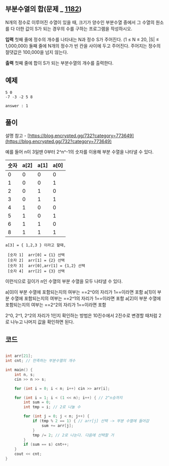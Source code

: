 
## 부분수열의 합(문제 _ [1182](https://www.acmicpc.net/problem/1182))

N개의 정수로 이루어진 수열이 있을 때, 크기가 양수인 부분수열 중에서 그 수열의 원소를 다 더한 값이 S가 되는 경우의 수를 구하는 프로그램을 작성하시오.

**입력**
첫째 줄에 정수의 개수를 나타내는 N과 정수 S가 주어진다. (1 ≤ N ≤ 20, |S| ≤ 1,000,000) 둘째 줄에 N개의 정수가 빈 칸을 사이에 두고 주어진다. 주어지는 정수의 절댓값은 100,000을 넘지 않는다.


**출력**
첫째 줄에 합이 S가 되는 부분수열의 개수를 출력한다.

 
## 예제

	5 0
	-7 -3 -2 5 8

	answer : 1


## 풀이

설명 참고 - [https://blog.encrypted.gg/732?category=773649](https://blog.encrypted.gg/732?category=773649)

예를 들어 n이 3일땐 0부터 2^n^-1의 숫자를 이용해 부분 수열을 나타낼 수 있다.

| 숫자 | a[2] | a[1]| a[0]|
|--|--|--|--|
| 0 | 0 | 0 | 0 | 
| 1 | 0 | 0 | 1 |
| 2 | 0 | 1 | 0 |
| 3 | 0 | 1 | 1 |
| 4 | 1 | 0 | 0 |
| 5 | 1 | 0 | 1 |
| 6 | 1 | 1 | 0 |
| 8 | 1 | 1 | 1 |

    a[3] = { 1,2,3 } 이라고 할때, 
    
     [숫자 1]  arr[0] = {1} 선택
     [숫자 2]  arr[1] = {2} 선택
     [숫자 3]  arr[0],arr[1] = {1,2} 선택
     [숫자 4]  arr[2] = {3} 선택

이런식으로 길이가 n인 수열의 부분 수열을 모두 나타낼 수 있다.

a[0]이 부분 수열에 포함되는지의 여부는 ==2^0의 자리가 1==이라면 포함 
a[1]이 부분 수열에 포함되는지의 여부는 ==2^1의 자리가 1==이라면 포함 
a[2]이 부분 수열에 포함되는지의 여부는 ==2^2의 자리가 1==이라면 포함

 2^0, 2^1, 2^2의 자리가 1인지 확인하는 방법은 10진수에서 2진수로 변경할 때처럼 2로 나누고 나머지 값을 확인하면 된다. 
 
## 코드

  

```cpp

int arr[21];
int cnt; // 만족하는 부분수열의 개수

int main() {
	int n, s;
	cin >> n >> s;

	for (int i = 0; i < n; i++) cin >> arr[i];

	for (int i = 1; i < (1 << n); i++) { // 2^n승까지
		int sum = 0;
		int tmp = i; // 2로 나눌 수

		for (int j = 0; j < n; j++) {
			if (tmp % 2 == 1) { // arr[j] 선택 -> 부분 수열에 들어감
				sum += arr[j];
			}
			tmp /= 2; // 2로 나눈다. 다음에 선택할 거
		}
		if (sum == s) cnt++;
	}
	cout << cnt;
}
```
